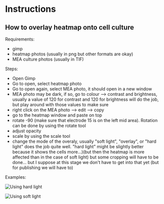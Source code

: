 # Instructions

## How to overlay heatmap onto cell culture 

Requirements: 

- gimp 
- heatmap photos (usually in png but other formats are okay)
- MEA culture photos (usually in TIF)

Steps: 

- Open Gimp 
- Go to open, select heatmap photo 
- Go to open again, select MEA photo, it should open in a new window 
- MEA photo may be dark, if so, go to colour --> contrast and brightness, usually a value of 120 for contrast and 120 for brightness will do the job, but play around with those values to make sure
- right click on the MEA photo --> edit --> copy 
- go to the heatmap window and paste on top 
- rotate -90 (make sure that electrode 15 is on the left mid area). Rotation can be done by using the rotate tool 
- adjust opacity
- scale by using the scale tool 
- change the mode of the overaly, usually "soft light", "overlay", or "hard light" does the job quite well. "hard light" might be slightly better because it shows the cells more...)(but then the heatmap is more affected than in the case of soft light) but some cropping will have to be done... but I suppose at this stage we don't have to get into that yet (but for publishing we will have to)

Examples: 

![Using hard light](https://i.imgur.com/csANe7Q.png)

![Using soft light](https://i.imgur.com/DoKgfum.png)
